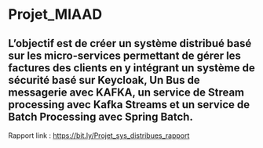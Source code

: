 # Projet_MIAAD

 L’objectif est de créer un système distribué basé sur les micro-services permettant de gérer les factures des clients en y intégrant un système de sécurité basé sur Keycloak, Un Bus de
messagerie avec KAFKA, un service de Stream processing avec Kafka Streams et un service de Batch Processing avec Spring Batch.
---------------

Rapport link : https://bit.ly/Projet_sys_distribues_rapport
